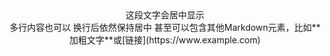 <center>这段文字会居中显示</center>

<center>
  多行内容也可以  
  换行后依然保持居中  
  甚至可以包含其他Markdown元素，比如**加粗文字**或[链接](https://www.example.com)
</center>
